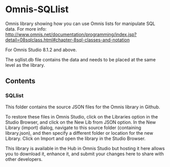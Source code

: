# Omnis-SQLlist
Omnis library showing how you can use Omnis lists for manipulate SQL data.
For more info:
http://www.omnis.net/documentation/programming/index.jsp?detail=08sqlclass.html#chapter-8sql-classes-and-notation

For Omnis Studio 8.1.2 and above.

The sqllist.db file contains the data and needs to be placed at the same level as the library.

## Contents
### SQLlist
This folder contains the source JSON files for the Omnis library in Github. 

To restore these files in Omnis Studio, click on the Libraries option in the Studio Browser, and click on the New Lib from JSON option. In the New Library (import) dialog, navigate to this source folder (containing library.json), and then specify a different folder or location for the new Library. Click on Import and open the library in the Studio Browser. 

This library is available in the Hub in Omnis Studio but hosting it here allows you to download it, enhance it, and submit your changes here to share with other developers. 

